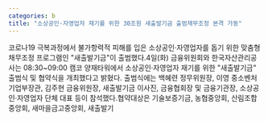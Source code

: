 ```yaml
---
categories: b
title: "소상공인·자영업자 재기를 위한 30조원 새출발기금 출범채무조정 본격 가동"
---
```

코로나19 극복과정에서 불가항력적 피해를 입은 소상공인·자영업자를 돕기 위한 맞춤형 채무조정 프로그램인 "새출발기금"이 출범했다.4일(화) 금융위원회와 한국자산관리공사는 08:30~09:00 캠코 양재타워에서 소상공인·자영업자 재기를 위한 "새출발기금" 출범식 및 협약식을 개최했다고 밝혔다. 출범식에는 백혜련 정무위원장, 이영 중소벤처기업부장관, 김주현 금융위원장, 새출발기금 이사진, 금융협회장 및 금융기관장, 소상공인·자영업자 단체 대표 등이 참석했다.협약대상은 기술보증기금, 농협중앙회, 산림조합중앙회, 새마을금고중앙회, 새출발기